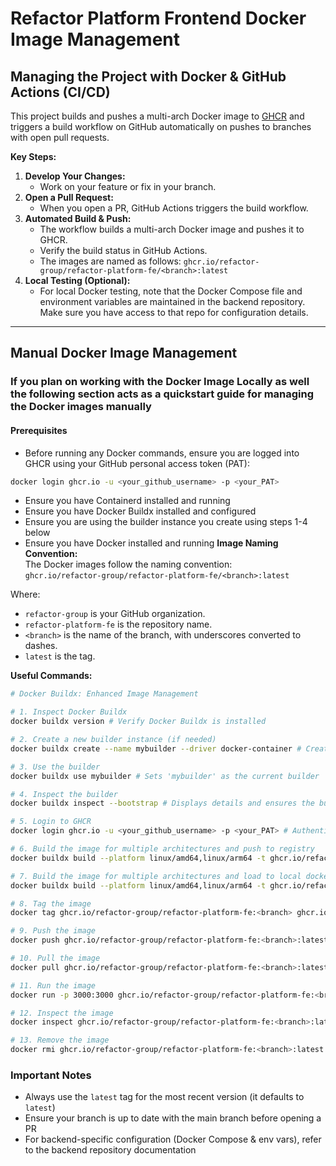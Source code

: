 # Refactor Platform Frontend Docker Image Management

## Managing the Project with Docker & GitHub Actions (CI/CD)

This project builds and pushes a multi-arch Docker image to [GHCR](https://github.com/orgs/refactor-group/packages) and triggers a build workflow on GitHub automatically on pushes to branches with open pull requests.

**Key Steps:**

1. **Develop Your Changes:**
   - Work on your feature or fix in your branch.
2. **Open a Pull Request:**
   - When you open a PR, GitHub Actions triggers the build workflow.
3. **Automated Build & Push:**
   - The workflow builds a multi-arch Docker image and pushes it to GHCR.
   - Verify the build status in GitHub Actions.
   - The images are named as follows: `ghcr.io/refactor-group/refactor-platform-fe/<branch>:latest`
4. **Local Testing (Optional):**
   - For local Docker testing, note that the Docker Compose file and environment variables are maintained in the backend repository. Make sure you have access to that repo for configuration details.

---

## Manual Docker Image Management

### If you plan on working with the Docker Image Locally as well the following section acts as a quickstart guide for managing the Docker images manually

#### Prerequisites

- Before running any Docker commands, ensure you are logged into GHCR using your GitHub personal access token (PAT):

```bash
docker login ghcr.io -u <your_github_username> -p <your_PAT>
```

- Ensure you have Containerd installed and running
- Ensure you have Docker Buildx installed and configured
- Ensure you are using the builder instance you create using steps 1-4 below
- Ensure you have Docker installed and running
**Image Naming Convention:**  
The Docker images follow the naming convention:  
`ghcr.io/refactor-group/refactor-platform-fe/<branch>:latest`  

Where:

- `refactor-group` is your GitHub organization.
- `refactor-platform-fe` is the repository name.  
- `<branch>` is the name of the branch, with underscores converted to dashes.
- `latest` is the tag.

**Useful Commands:**

```bash
# Docker Buildx: Enhanced Image Management

# 1. Inspect Docker Buildx
docker buildx version # Verify Docker Buildx is installed

# 2. Create a new builder instance (if needed)
docker buildx create --name mybuilder --driver docker-container # Creates a builder instance named 'mybuilder' using the docker-container driver

# 3. Use the builder
docker buildx use mybuilder # Sets 'mybuilder' as the current builder

# 4. Inspect the builder
docker buildx inspect --bootstrap # Displays details and ensures the builder is running

# 5. Login to GHCR
docker login ghcr.io -u <your_github_username> -p <your_PAT> # Authenticates with GitHub Container Registry using your username and PAT

# 6. Build the image for multiple architectures and push to registry
docker buildx build --platform linux/amd64,linux/arm64 -t ghcr.io/refactor-group/refactor-platform-fe:<branch> --push . # Builds for specified architectures and pushes to GHCR

# 7. Build the image for multiple architectures and load to local docker daemon
docker buildx build --platform linux/amd64,linux/arm64 -t ghcr.io/refactor-group/refactor-platform-fe:<branch> --load . # Builds for specified architectures and loads to local docker daemon

# 8. Tag the image
docker tag ghcr.io/refactor-group/refactor-platform-fe:<branch> ghcr.io/refactor-group/refactor-platform-fe:<branch>:latest # Creates an additional tag 'latest' for the image

# 9. Push the image
docker push ghcr.io/refactor-group/refactor-platform-fe:<branch>:latest # Uploads the image to the container registry

# 10. Pull the image
docker pull ghcr.io/refactor-group/refactor-platform-fe:<branch>:latest # Downloads the image from the container registry

# 11. Run the image
docker run -p 3000:3000 ghcr.io/refactor-group/refactor-platform-fe:<branch>:latest # Starts a container from the image, mapping port 3000

# 12. Inspect the image
docker inspect ghcr.io/refactor-group/refactor-platform-fe:<branch>:latest # Shows detailed information about the image

# 13. Remove the image
docker rmi ghcr.io/refactor-group/refactor-platform-fe:<branch>:latest # Deletes the image from the local machine
```

### Important Notes

- Always use the `latest` tag for the most recent version (it defaults to `latest`)
- Ensure your branch is up to date with the main branch before opening a PR
- For backend-specific configuration (Docker Compose & env vars), refer to the backend repository documentation
